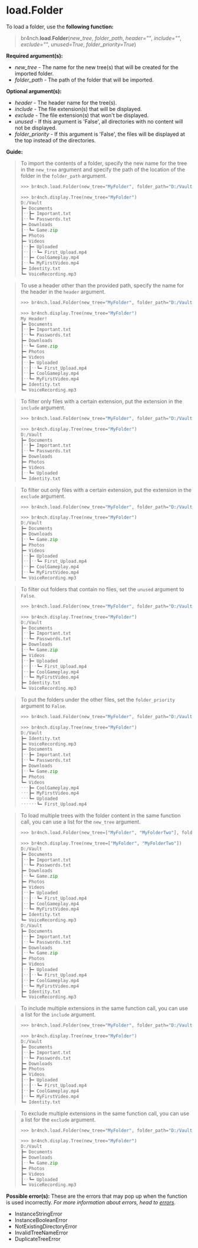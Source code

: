 # load.Folder

To load a folder, use the **following function:**

> br4nch.**load**.**Folder**(*new_tree*, *folder_path*, *header=""*, *include=""*, *exclude=""*, *unused=True*, *folder_priority=True*)

**Required argument(s):**

- *new_tree* - The name for the new tree(s) that will be created for the imported folder.
- *folder_path* - The path of the folder that will be imported.

**Optional argument(s):**

- *header* - The header name for the tree(s).
- *include* - The file extension(s) that will be displayed.
- *exclude* - The file extension(s) that won't be displayed.
- *unused* - If this argument is 'False', all directories with no content will not be displayed.
- *folder_priority* - If this argument is 'False', the files will be displayed at the top instead of the directories.

**Guide:**

> To import the contents of a folder, specify the new name for the tree in the `new_tree` argument and specify the path of the location of the folder in the `folder_path` argument.
>
> ```python
> >>> br4nch.load.Folder(new_tree="MyFolder", folder_path="D:/Vault")
> 
> >>> br4nch.display.Tree(new_tree="MyFolder")
> D:/Vault
> ┣━ Documents
> ┃ˑˑ┣━ Important.txt
> ┃ˑˑ┗━ Passwords.txt
> ┣━ Downloads
> ┃ˑˑ┗━ Game.zip
> ┣━ Photos
> ┣━ Videos
> ┃ˑˑ┣━ Uploaded
> ┃ˑˑ┃ˑˑ┗━ First_Upload.mp4
> ┃ˑˑ┣━ CoolGameplay.mp4
> ┃ˑˑ┗━ MyFirstVideo.mp4
> ┣━ Identity.txt
> ┗━ VoiceRecording.mp3
> ```
>

> To use a header other than the provided path, specify the name for the header in the `header` argument.
>
> ```python
> >>> br4nch.load.Folder(new_tree="MyFolder", folder_path="D:/Vault", header="My Header!")
> 
> >>> br4nch.display.Tree(new_tree="MyFolder")
> My Header!
> ┣━ Documents
> ┃ˑˑ┣━ Important.txt
> ┃ˑˑ┗━ Passwords.txt
> ┣━ Downloads
> ┃ˑˑ┗━ Game.zip
> ┣━ Photos
> ┣━ Videos
> ┃ˑˑ┣━ Uploaded
> ┃ˑˑ┃ˑˑ┗━ First_Upload.mp4
> ┃ˑˑ┣━ CoolGameplay.mp4
> ┃ˑˑ┗━ MyFirstVideo.mp4
> ┣━ Identity.txt
> ┗━ VoiceRecording.mp3
> ```
>

> To filter only files with a certain extension, put the extension in the `include` argument.
>
> ```python
> >>> br4nch.load.Folder(new_tree="MyFolder", folder_path="D:/Vault", include="txt")
> 
> >>> br4nch.display.Tree(new_tree="MyFolder")
> D:/Vault
> ┣━ Documents
> ┃ˑˑ┣━ Important.txt
> ┃ˑˑ┗━ Passwords.txt
> ┣━ Downloads
> ┣━ Photos
> ┣━ Videos
> ┃ˑˑ┗━ Uploaded
> ┗━ Identity.txt
> ```
>

> To filter out only files with a certain extension, put the extension in the `exclude` argument.
>
> ```python
> >>> br4nch.load.Folder(new_tree="MyFolder", folder_path="D:/Vault", exclude="txt")
> 
> >>> br4nch.display.Tree(new_tree="MyFolder")
> D:/Vault
> ┣━ Documents
> ┣━ Downloads
> ┃ˑˑ┗━ Game.zip
> ┣━ Photos
> ┣━ Videos
> ┃ˑˑ┣━ Uploaded
> ┃ˑˑ┃ˑˑ┗━ First_Upload.mp4
> ┃ˑˑ┣━ CoolGameplay.mp4
> ┃ˑˑ┗━ MyFirstVideo.mp4
> ┗━ VoiceRecording.mp3
> ```
>

> To filter out folders that contain no files, set the `unused` argument to `False`.
>
> ```python
> >>> br4nch.load.Folder(new_tree="MyFolder", folder_path="D:/Vault", unused=False)
> 
> >>> br4nch.display.Tree(new_tree="MyFolder")
> D:/Vault
> ┣━ Documents
> ┃ˑˑ┣━ Important.txt
> ┃ˑˑ┗━ Passwords.txt
> ┣━ Downloads
> ┃ˑˑ┗━ Game.zip
> ┣━ Videos
> ┃ˑˑ┣━ Uploaded
> ┃ˑˑ┃ˑˑ┗━ First_Upload.mp4
> ┃ˑˑ┣━ CoolGameplay.mp4
> ┃ˑˑ┗━ MyFirstVideo.mp4
> ┣━ Identity.txt
> ┗━ VoiceRecording.mp3
> ```
>

> To put the folders under the other files, set the `folder_priority` argument to `False`.
>
> ```python
> >>> br4nch.load.Folder(new_tree="MyFolder", folder_path="D:/Vault", folder_priority=False)
> 
> >>> br4nch.display.Tree(new_tree="MyFolder")
> D:/Vault
> ┣━ Identity.txt
> ┣━ VoiceRecording.mp3
> ┣━ Documents
> ┃ˑˑ┣━ Important.txt
> ┃ˑˑ┗━ Passwords.txt
> ┣━ Downloads
> ┃ˑˑ┗━ Game.zip
> ┣━ Photos
> ┗━ Videos
> ˑˑˑ┣━ CoolGameplay.mp4
> ˑˑˑ┣━ MyFirstVideo.mp4
> ˑˑˑ┗━ Uploaded
> ˑˑˑˑˑˑ┗━ First_Upload.mp4
> ```
>

> To load multiple trees with the folder content in the same function call, you can use a list for the `new_tree` argument.
>
> ```python
> >>> br4nch.load.Folder(new_tree=["MyFolder", "MyFolderTwo"], folder_path="D:/Vault")
> 
> >>> br4nch.display.Tree(new_tree=["MyFolder", "MyFolderTwo"])
> D:/Vault
> ┣━ Documents
> ┃ˑˑ┣━ Important.txt
> ┃ˑˑ┗━ Passwords.txt
> ┣━ Downloads
> ┃ˑˑ┗━ Game.zip
> ┣━ Photos
> ┣━ Videos
> ┃ˑˑ┣━ Uploaded
> ┃ˑˑ┃ˑˑ┗━ First_Upload.mp4
> ┃ˑˑ┣━ CoolGameplay.mp4
> ┃ˑˑ┗━ MyFirstVideo.mp4
> ┣━ Identity.txt
> ┗━ VoiceRecording.mp3
> D:/Vault
> ┣━ Documents
> ┃ˑˑ┣━ Important.txt
> ┃ˑˑ┗━ Passwords.txt
> ┣━ Downloads
> ┃ˑˑ┗━ Game.zip
> ┣━ Photos
> ┣━ Videos
> ┃ˑˑ┣━ Uploaded
> ┃ˑˑ┃ˑˑ┗━ First_Upload.mp4
> ┃ˑˑ┣━ CoolGameplay.mp4
> ┃ˑˑ┗━ MyFirstVideo.mp4
> ┣━ Identity.txt
> ┗━ VoiceRecording.mp3
> ```
>

> To include multiple extensions in the same function call, you can use a list for the `include` argument.
>
> ```python
> >>> br4nch.load.Folder(new_tree="MyFolder", folder_path="D:/Vault", include=["txt", "mp4"])
> 
> >>> br4nch.display.Tree(new_tree="MyFolder")
> D:/Vault
> ┣━ Documents
> ┃ˑˑ┣━ Important.txt
> ┃ˑˑ┗━ Passwords.txt
> ┣━ Downloads
> ┣━ Photos
> ┣━ Videos
> ┃ˑˑ┣━ Uploaded
> ┃ˑˑ┃ˑˑ┗━ First_Upload.mp4
> ┃ˑˑ┣━ CoolGameplay.mp4
> ┃ˑˑ┗━ MyFirstVideo.mp4
> ┗━ Identity.txt
> ```
>

> To exclude multiple extensions in the same function call, you can use a list for the `exclude` argument.
>
> ```python
> >>> br4nch.load.Folder(new_tree="MyFolder", folder_path="D:/Vault", exclude=["txt", "mp4"])
> 
> >>> br4nch.display.Tree(new_tree="MyFolder")
> D:/Vault
> ┣━ Documents
> ┣━ Downloads
> ┃ˑˑ┗━ Game.zip
> ┣━ Photos
> ┣━ Videos
> ┃ˑˑ┗━ Uploaded
> ┗━ VoiceRecording.mp3
> ```

**Possible error(s):**
These are the errors that may pop up when the function is used incorrectly.
*For more information about errors, head to [errors](../../guides/errors.md).*

- InstanceStringError
- InstanceBooleanError
- NotExistingDirectoryError
- InvalidTreeNameError
- DuplicateTreeError

